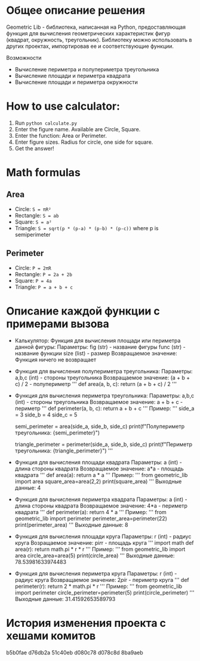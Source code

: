 # Общее описание решения
Geometric Lib - библиотека, написанная на Python, предоставляющая функция для вычисления геометрических характеристик фигур (квадрат, окружность, треугольник). Библиотеку можно использовать в других проектах, импортировав ее и соответствующие функции.

Возможности
- Вычисление периметра и полупериметра треугольника
- Вычисление площади и периметра квадрата
- Вычисление площади и периметра окружности

# How to use calculator:
1. Run `python calculate.py`
2. Enter the figure name. Available are Circle, Square.
3. Enter the function: Area or Perimeter.
4. Enter figure sizes. Radius for circle, one side for square.
5. Get the answer!

# Math formulas
## Area
- Circle: `S = πR²`
- Rectangle: `S = ab`
- Square: `S = a²`
- Triangle: `S = sqrt(p * (p-a) * (p-b) * (p-c))` where p is semiperimeter

## Perimeter
- Circle: `P = 2πR`
- Rectangle: `P = 2a + 2b`
- Square: `P = 4a`
- Triangle: `P = a + b + c`

# Описание каждой функции с примерами вызова
-  Калькулятор:
    Функция для вычисления площади или периметра данной фигуры:
	Параметры:
		fig (str) - название фигуры
		func (str) - название функции
		size (list) - размер
	Возвращаемое значение:
		Функция ничего не возвращает

-  Функция для вычисления полупериметра треугольника:
    Параметры:
        a,b,c (int) - стороны треугольника
    Возвращаемое значение:
       (a + b + c) / 2 - полупериметр
    '''
    def area(a, b, c):
        return (a + b + c) / 2
    '''

-  Функция для вычисления периметра треугольника:
    Параметры:
        a,b,c (int) - стороны треугольника
    Возвращаемое значение:
       a + b + c - периметр
    '''
    def perimeter(a, b, c):
        return a + b + c 
    '''
    Пример:
    '''
    side_a = 3
    side_b = 4
    side_c = 5

    semi_perimeter = area(side_a, side_b, side_c)
    print(f"Полупериметр треугольника: {semi_perimeter}")

    triangle_perimeter = perimeter(side_a, side_b, side_c)
    print(f"Периметр треугольника: {triangle_perimeter}")
    '''

- Функция для вычисления площади квадрата
    Параметры:
        a (int) - длина стороны квадрата
    Возвращаемое значение:
        a*a - площадь квадрата 
    '''
    def area(a):
        return a * a
    '''
    Пример:
    '''
    from geometric_lib import area
        square_area=area(2,2)
        print(square_area)
    '''
    Выходные данные: 4

- Функция для вычисления периметра квадрата
    Параметры:
        a (int) - длина стороны квадрата
    Возвращаемое значение:
        4*a - периметр квадрата 
    '''
    def perimeter(a):
        return 4 * a
    '''
    Пример:
    '''
    from geometric_lib import perimeter
        perimeter_area=perimeter(22)
        print(perimeter_area)
    '''
    Выходные данные: 8

- Функция для вычисления площади круга
    Параметры:
        r (int) - радиус круга
    Возращаемое значение:
        pi*r*r - площадь круга 
    '''
    import math
    def area(r):
        return math.pi * r * r
    '''
    Пример:
    '''
    from geometric_lib import area
        circle_area=area(5)
        print(circle_area)
    '''
    Выходные данные: 78.53981633974483
- Функция для вычисления периметра круга
    Параметры:
        r (int) - радиус круга
    Возвращаемое значение:
        2*pi*r - периметр круга
    '''
    def perimeter(r):
        return 2 * math.pi * r
    '''
    Пример:
    '''
    from geometric_lib import perimeter
        circle_perimeter=perimeter(5)
        print(circle_perimeter)
    '''
    Выходные данные: 31.41592653589793
# История изменения проекта с хешами комитов
b5b0fae
d76db2a
51c40eb
d080c78
d078c8d
8ba9aeb